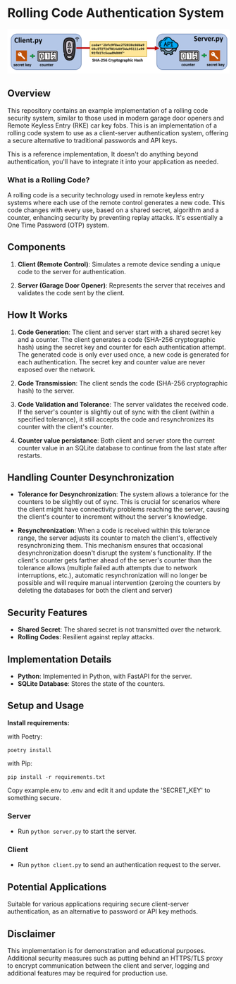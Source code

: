 # Rolling Code Authentication System

![rolling-code-auth-banner](images/rolling-code-auth-banner.png)

## Overview
This repository contains an example implementation of a rolling code security system, similar to those used in modern garage door openers and Remote Keyless Entry (RKE) car key fobs. This is an implementation of a rolling code system to use as a client-server authentication system, offering a secure alternative to traditional passwords and API keys.

This is a reference implementation, It doesn't do anything beyond authentication, you'll have to integrate it into your application as needed.


### What is a Rolling Code?
A rolling code is a security technology used in remote keyless entry systems where each use of the remote control generates a new code. This code changes with every use, based on a shared secret, algorithm and a counter, enhancing security by preventing replay attacks. It's essentially a One Time Password (OTP) system.

## Components
1. **Client (Remote Control)**: Simulates a remote device sending a unique code to the server for authentication.

2. **Server (Garage Door Opener)**: Represents the server that receives and validates the code sent by the client.

## How It Works
1. **Code Generation**: The client and server start with a shared secret key and a counter. The client generates a code (SHA-256 cryptographic hash) using the secret key and counter for each authentication attempt. The generated code is only ever used once, a new code is generated for each authentication. The secret key and counter value are never exposed over the network.

2. **Code Transmission**: The client sends the code (SHA-256 cryptographic hash) to the server.

3. **Code Validation and Tolerance**: The server validates the received code. If the server's counter is slightly out of sync with the client (within a specified tolerance), it still accepts the code and resynchronizes its counter with the client's counter.

4. **Counter value persistance**: Both client and server store the current counter value in an SQLite database to continue from the last state after restarts.

## Handling Counter Desynchronization
- **Tolerance for Desynchronization**: The system allows a tolerance for the counters to be slightly out of sync. This is crucial for scenarios where the client might have connectivity problems reaching the server, causing the client's counter to increment without the server's knowledge.

- **Resynchronization**: When a code is received within this tolerance range, the server adjusts its counter to match the client's, effectively resynchronizing them. This mechanism ensures that occasional desynchronization doesn't disrupt the system's functionality. If the client's counter gets farther ahead of the server's counter than the tolerance allows (multiple failed auth attempts due to network interruptions, etc.), automatic resynchronization will no longer be possible and will require manual intervention (zeroing the counters by deleting the databases for both the client and server)

## Security Features
- **Shared Secret**: The shared secret is not transmitted over the network.
- **Rolling Codes**: Resilient against replay attacks.

## Implementation Details
- **Python**: Implemented in Python, with FastAPI for the server.
- **SQLite Database**: Stores the state of the counters.

## Setup and Usage

**Install requirements:**

with Poetry:
```
poetry install
```
with Pip:
```
pip install -r requirements.txt
```

Copy example.env to .env and edit it and update the 'SECRET_KEY' to something secure.

### Server
- Run `python server.py` to start the server.

### Client
- Run `python client.py` to send an authentication request to the server.

## Potential Applications
Suitable for various applications requiring secure client-server authentication, as an alternative to password or API key methods.

## Disclaimer
This implementation is for demonstration and educational purposes. Additional security measures such as putting behind an HTTPS/TLS proxy to encrypt communication between the client and server, logging and additional features may be required for production use.
